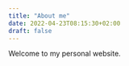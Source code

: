 ```yaml
---
title: "About me"
date: 2022-04-23T08:15:30+02:00
draft: false
---
```


Welcome to my personal website.